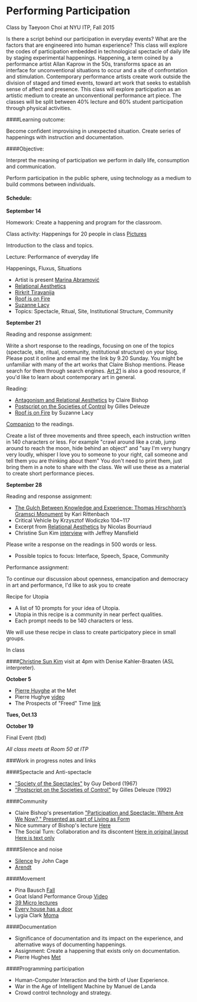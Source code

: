 # Performing Participation
Class by Taeyoon Choi at NYU ITP, Fall 2015  

Is there a script behind our participation in everyday events? What are the factors that are engineered into human experience? This class will explore the codes of participation embedded in technological spectacle of daily life by staging experimental happenings. Happening, a term coined by a performance artist Allan Kaprow in the 50s, transforms space as an interface for unconventional situations to occur and a site of confrontation and stimulation. Contemporary performance artists create work outside the division of staged and timed events, toward art work that seeks to establish sense of affect and presence. This class will explore participation as an artistic medium to create an unconventional performance art piece. The classes will be split between 40% lecture and 60% student participation through physical activities. 

####Learning outcome: 

Become confident improvising in unexpected situation. Create series of happenings with instruction and documentation. 

####Objective: 

Interpret the meaning of participation we perform in daily life, consumption and communication. 

Perform participation in the public sphere, using technology as a medium to build commons between individuals.


#### Schedule: 



**September 14** 

Homework: Create a happening and program for the classroom. 

Class activity: Happenings for 20 people in class
[Pictures](https://www.flickr.com/photos/80913365@N04/albums/72157656035255054)

Introduction to the class and topics. 


Lecture: Performance of everyday life

Happenings, Fluxus, Situations  

- Artist is present [Marina Abramović](http://www.moma.org/interactives/exhibitions/2010/marinaabramovic/)
- [Relational Aesthetics](https://en.wikipedia.org/wiki/Relational_art)
- [Rirkrit Tiravanija](http://www.moma.org/explore/inside_out/2012/02/03/rirkrit-tiravanija-cooking-up-an-art-experience)
- [Roof is on Fire](http://www.suzannelacy.com/the-oakland-projects/)
- [Suzanne Lacy](http://blog.art21.org/2012/11/13/5-questions-for-contemporary-practice-with-suzanne-lacy/#.VfcLl7xViko)
- Topics: Spectacle, Ritual, Site, Institutional Structure, Community 



**September 21** 

Reading and response assignment:

Write a short response to the readings, focusing on one of the topics (spectacle, site, ritual, community, institutional structure) on your blog. Please post it online and email me the link by 9.20 Sunday. You might be unfamiliar with many of the art works that Claire Bishop mentions. Please search for them through search engines. [Art 21](http://www.art21.org/) is also a good resource, if you'd like to learn about contemporary art in general. 


Reading:  

- [Antagonism and Relational Aesthetics](http://www.teamgal.com/production/1701/SS04October.pdf) by Claire Bishop
- [Postscript on the Societies of Control](https://cidadeinseguranca.files.wordpress.com/2012/02/deleuze_control.pdf) by Gilles Deleuze
- [Roof is on Fire](http://www.suzannelacy.com/the-oakland-projects/) by Suzanne Lacy 

[Companion](https://github.com/tchoi8/PerformingParticipation/blob/master/companion1.md) to the readings.  

Create a list of three movements and three speech, each instruction written in 140 characters or less. For example "crawl around like a crab, jump around to reach the moon, hide behind an object" and "say I'm very hungry very loudly, whisper I love you to someone to your right, call someone and tell them you are thinking about them" You don't need to print them, just bring them in a note to share with the class. We will use these as a material to create short performance pieces. 



**September 28** 

Reading and response assignment:

- [The Gulch Between Knowledge and Experience: Thomas Hirschhorn’s Gramsci Monument](http://www.afterall.org/online/the-gulch-between-knowledge-and-experience_thomas-hirschhorn_s-gramsci-monument) by Kari Rittenbach 
- Critical Vehicle by Krzysztof Wodiczko 104~117 
- Excerpt from [Relational Aesthetics](http://post.thing.net/files/relationalaesthetics.pdf) by Nicolas Bourriaud 
- Christine Sun Kim [interview](http://coronagraph.pastelegram.org/Christine-Sun-Kim-with-Jeffrey-Mansfield) with Jeffrey Mansfield

Please write a response on the readings in 500 words or less. 
 
- Possible topics to focus: Interface, Speech, Space, Community 


Performance assignment: 

To continue our discussion about openness, emancipation and democracy in art and performance, I'd like to ask you to create  

Recipe for Utopia

- A list of 10 prompts for your idea of Utopia. 
- Utopia in this recipe is a community in near perfect qualities. 
- Each prompt needs to be 140 characters or less.  

We will use these recipe in class to create participatory piece in small groups.  


In class 
  
####[Christine Sun Kim](http://christinesunkim.com/) visit at 4pm with Denise Kahler-Braaten (ASL interpreter). 
 

 
**October 5**

- [Pierre Huyghe](http://www.metmuseum.org/exhibitions/listings/2015/pierre-huyghe) at the Met
- Pierre Hughye [video](http://www.art21.org/artists/pierre-huyghe)
- The Prospects of "Freed" Time [link](http://www.tandfonline.com/doi/full/10.1080/21502552.2013.818454)

**Tues, Oct.13**

**October 19** 

 Final Event (tbd) 

*All class meets at Room 50 at ITP*

###Work in progress notes and links   

 
####Spectacle and Anti-spectacle

 
- ["Society of the Spectacles"](https://www.marxists.org/reference/archive/debord/society.htm) by Guy Debord (1967)
- ["Postscript on the Societies of Control"](https://github.com/tchoi8/PerformingParticipation/ControlSociety) by Gilles Deleuze (1992)


####Community 

- Claire Bishop's presentation ["Participation and Spectacle: Where Are We Now?," Presented as part of Living as Form](https://vimeo.com/24193060) 
- Nice summary of Bishop's lecture [Here](https://quigley.wordpress.com/2011/07/07/summary-of-%E2%80%9Cparticipation-and-spectacle%E2%80%9D-claire-bishop/)
- The Social Turn: Collaboration and its discontent [Here in original layout](https://www.gc.cuny.edu/CUNY_GC/media/CUNY-Graduate-Center/PDF/Art%20History/Claire%20Bishop/Social-Turn.pdf) [Here is text only](http://cam.usf.edu/CAM/exhibitions/2008_8_Torolab/Readings/The_Social_Turn_CBishop.pdf)

####Silence and noise
 
- [Silence](http://dss-edit.com/prof-anon/sound/library/Cage_Silence.pdf) by John Cage  
-  [Arendt](https://archive.org/stream/HannahArendtEssaysInUnderstanding19301954/[Hannah_Arendt]_Essays_in_Understanding,_1930-1954_djvu.txt)

####Movement 

- Pina Bausch [Fall](https://www.youtube.com/watch?v=zS8hEj37CrA)
- Goat Island Performance Group [Video](https://www.youtube.com/watch?v=5M7xicwfgkQ&list=PLsb3sztmPMTmd1-0qGEmO4YwMr9H6KL-b)
- [39 Micro lectures](https://getit.library.nyu.edu/go/9385763) 
- [Every house has a door](http://everyhousehasadoor.org/)
-  Lygia Clark [Moma](http://www.nytimes.com/2014/05/16/arts/design/lygia-clarks-many-twists-and-turns-at-moma.html#)
 
  
####Documentation

- Significance of documentation and its impact on the experience, and alternative ways of documenting happenings.  
- Assignment: Create a happening that exists only on documentation.
- Pierre Hughes [Met](http://observer.com/2015/05/pierre-huyghe-on-why-he-chose-to-dig-up-the-mets-roof-garden/)


####Programming participation 

- Human-Computer Interaction and the birth of User Experience.
- War in the Age of Intelligent Machine by Manuel de Landa  
- Crowd control technology and strategy.


 

 